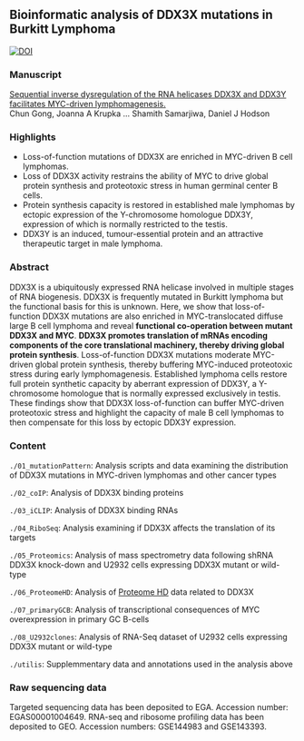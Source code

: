## Bioinformatic analysis of DDX3X mutations in Burkitt Lymphoma

[![DOI](https://zenodo.org/badge/351418436.svg)](https://zenodo.org/badge/latestdoi/351418436)

### Manuscript

[Sequential inverse dysregulation of the RNA helicases DDX3X and DDX3Y facilitates MYC-driven lymphomagenesis.](http://dx.doi.org/10.2139/ssrn.3520953)  
Chun Gong, Joanna A Krupka ... Shamith Samarjiwa, Daniel J Hodson

### Highlights
- Loss-of-function mutations of DDX3X are enriched in MYC-driven B cell lymphomas.  
- Loss of DDX3X activity restrains the ability of MYC to drive global protein synthesis and proteotoxic stress in human germinal center B cells.  
- Protein synthesis capacity is restored in established male lymphomas by ectopic expression of the Y-chromosome homologue DDX3Y, expression of which is normally restricted to the testis.  
- DDX3Y is an induced, tumour-essential protein and an attractive therapeutic target in male lymphoma.  

### Abstract 

DDX3X is a ubiquitously expressed RNA helicase involved in multiple stages of RNA biogenesis. DDX3X is frequently mutated in Burkitt lymphoma but the functional basis for this is unknown. Here, we show that loss-of-function DDX3X mutations are also enriched in MYC-translocated diffuse large B cell lymphoma and reveal **functional co-operation between mutant DDX3X and MYC**. **DDX3X promotes translation of mRNAs encoding components of the core translational machinery, thereby driving global protein synthesis**. Loss-of-function DDX3X mutations moderate MYC-driven global protein synthesis, thereby buffering MYC-induced proteotoxic stress during early lymphomagenesis. Established lymphoma cells restore full protein synthetic capacity by aberrant expression of DDX3Y, a Y-chromosome homologue that is normally expressed exclusively in testis.  These findings show that DDX3X loss-of-function can buffer MYC-driven proteotoxic stress and highlight the capacity of male B cell lymphomas to then compensate for this loss by ectopic DDX3Y expression.  

### Content 

  `./01_mutationPattern`:
	Analysis scripts and data examining the distribution of DDX3X mutations in MYC-driven lymphomas and other cancer types 
  
  `./02_coIP`:
	Analysis of DDX3X binding proteins   
  
  `./03_iCLIP`:
	Analysis of DDX3X binding RNAs
  
  `./04_RiboSeq`:
	Analysis examining if DDX3X affects the translation of its targets
  
  `./05_Proteomics`:
	Analysis of mass spectrometry data following shRNA DDX3X knock-down and U2932 cells expressing DDX3X mutant or wild-type

  `./06_ProteomeHD`:
	Analysis of [Proteome HD](https://www.proteomehd.net) data related to DDX3X
  
  `./07_primaryGCB`:
	Analysis of transcriptional consequences of MYC overexpression in primary GC B-cells
  
  `./08_U2932clones`:
	Analysis of RNA-Seq dataset of U2932 cells expressing DDX3X mutant or wild-type 
  
  `./utilis`:
	Supplemmentary data and annotations used in the analysis above
	
### Raw sequencing data 

Targeted sequencing data has been deposited to EGA. Accession number: EGAS00001004649. 
RNA-seq and ribosome profiling data has been deposited to GEO. 
Accession numbers: GSE144983 and GSE143393. 

